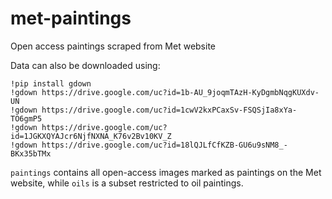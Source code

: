 # met-paintings
Open access paintings scraped from Met website

Data can also be downloaded using:

```
!pip install gdown
!gdown https://drive.google.com/uc?id=1b-AU_9joqmTAzH-KyDgmbNqgKUXdv-UN
!gdown https://drive.google.com/uc?id=1cwV2kxPCaxSv-FSQSjIa8xYa-TO6gmP5
!gdown https://drive.google.com/uc?id=1JGKXQYAJcr6NjfNXNA_K76v2Bv10KV_Z
!gdown https://drive.google.com/uc?id=18lQJLfCfKZB-GU6u9sNM8_-BKx35bTMx
```

`paintings` contains all open-access images marked as paintings on the Met website, while `oils` is a subset restricted to oil paintings.
